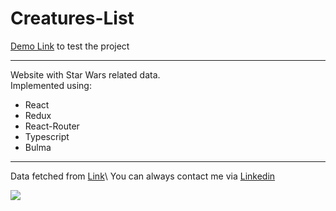 # Creatures-List

[Demo Link](https://tiserett.github.io/creatures-list/) to test the project

<hr />

Website with Star Wars related data.\
Implemented using:
  - React
  - Redux
  - React-Router
  - Typescript
  - Bulma
  
<hr />

Data fetched from [Link]([https://jsonplaceholder.typicode.com/users](https://swapi.dev/))\
You can always contact me via [Linkedin](https://www.linkedin.com/in/maksym-sobko-253a8824a/)

<img src="https://render.fineartamerica.com/images/rendered/default/greeting-card/images/artworkimages/medium/3/may-the-force-be-with-you-classic-version-dafydd-jones-transparent.png?&targetx=-47&targety=51&imagewidth=795&imageheight=394&modelwidth=700&modelheight=500&backgroundcolor=000000&orientation=0"/>
